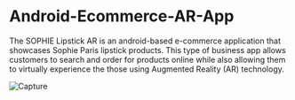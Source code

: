 # Android-Ecommerce-AR-App
The SOPHIE Lipstick AR is an android-based e-commerce application that showcases Sophie Paris lipstick products. This type of business app allows customers to search and order for products online while also allowing them to virtually experience the those using Augmented Reality (AR) technology.

![Capture](https://user-images.githubusercontent.com/48932230/164951378-90c0d2d3-68c1-4976-98b8-df4d22a7fa99.JPG)
